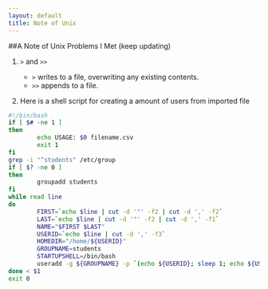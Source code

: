 ```yaml
---
layout: default
title: Note of Unix
---
```

##A Note of Unix Problems I Met (keep updating)	
1. `>` and `>>`	   

	*	`>` writes to a file, overwriting any existing contents.	 
	*	`>>` appends to a file.		

2. Here is a shell script for creating a amount of users from imported file  
```sh
#!/bin/bash
if [ $# -ne 1 ]  
then    
        echo USAGE: $0 filename.csv  
        exit 1  
fi  
grep -i "^students" /etc/group
if [ $? -ne 0 ]
then
        groupadd students
fi
while read line  
do  
        FIRST=`echo $line | cut -d '"' -f2 | cut -d ',' -f2`
        LAST=`echo $line | cut -d '"' -f2 | cut -d ',' -f1`
        NAME="$FIRST $LAST"  
        USERID=`echo $line | cut -d ',' -f3`
        HOMEDIR="/home/${USERID}"
        GROUPNAME=students
        STARTUPSHELL=/bin/bash
        useradd -g ${GROUPNAME} -p `(echo ${USERID}; sleep 1; echo ${USERID}) | grub-md5-crypt 2> /dev/null | tail -1` -d ${HOMEDIR} -m -s ${STARTUPSHELL} -c ${NAME} ${USERID}
done < $1  
exit 0
```